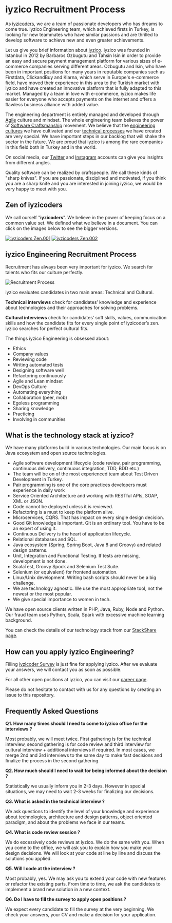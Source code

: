 # iyzico Recruitment Process

As [iyzicoders](https://www.iyzico.com/en/about-us), we are a team of passionate developers who has dreams to come true. iyzico Engineering team, which achieved firsts in Turkey, is looking for new teammates who have similar passions and are thrilled to develop software to achieve new and even greater achievements. 

Let us give you brief information about [iyzico](http://iyzico.com). iyzico was founded in Istanbul in 2012 by Barbaros Ozbugutu and Tahsin Isin in order to provide an easy and secure payment management platform for various sizes of e-commerce companies serving different areas. Ozbugutu and Isin, who have been in important positions for many years in reputable companies such as Firstdata, ClickandBuy and Klarna, which serve in Europe's e-commerce field, have moved their experience in this area to the Turkish market with iyzico and have created an innovative platform that is fully adapted to this market. Managed by a team in love with e-commerce, iyzico makes life easier for everyone who accepts payments on the internet and offers a flawless business alliance with added value.

The engineering department is entirely managed and developed through [Agile](http://agilemanifesto.org/iso/tr/manifesto.html) culture and mindset. The whole engineering team believes the power of [Software Craftsmanship](http://manifesto.softwarecraftsmanship.org/#/tr) movement. We believe that the [engineering cultures](https://www.youtube.com/watch?v=gOS5Z-BdoM0) we have cultivated and our [technical processes](https://www.youtube.com/watch?v=DR1auLFM2Fg) we have created are very special. We have important steps in our backlog that will shake the sector in the future. We are proud that iyzico is among the rare companies in this field both in Turkey and in the world.

On social media, our [Twitter](https://twitter.com/iyzicoeng) and [Instagram](https://www.instagram.com/iyzicoengineering) accounts can give you insights from different angles.

Quality software can be realized by craftspeople. We call these kinds of "sharp knives". If you are passionate, disciplined and motivated, if you think you are a sharp knife and you are interested in joining iyzico, we would be very happy to meet with you. 

## Zen of iyzicoders

We call ourself "**iyzicoders**". We believe in the power of keeping focus on a common value set. We defined what we believe in a document. You can click on the images below to see the bigger versions.

[![iyzicoders Zen.001](/img/iyzicoders%20Zen.001-tb.jpeg)](/img/iyzicoders%20Zen.001.jpeg) [![iyzicoders Zen.002](/img/iyzicoders%20Zen.002-tb.jpeg)](/img/iyzicoders%20Zen.002.jpeg)

## iyzico Engineering Recruitment Process

Recruitment has always been very important for iyzico. We search for talents who fits our culture perfectly. 

![Recruitment Process](/img/recruitment_process.png)

iyzico evaluates candidates in two main areas: Technical and Cultural. 

**Technical interviews** check for candidates’ knowledge and experience about technologies and their approaches for solving problems.

**Cultural interviews** check for candidates’ soft skills,  values, communication skills and how the candidate fits for every single point of iyzicoder’s zen. iyzico searches for perfect cultural fits.

The things iyzico Engineering is obsessed about: 

* Ethics
* Company values
* Reviewing code
* Writing automated tests
* Designing software well
* Refactoring continuously
* Agile and Lean mindset
* DevOps Culture
* Automating everything
* Collaboration (peer, mob)
* Egoless programming
* Sharing knowledge
* Practicing
* Involving in communities

## What is the technology stack at iyzico?

We have many platforms build in various technologies. Our main focus is on Java ecosystem and open source technologies.

* Agile software development lifecycle (code review, pair programming, continuous delivery, continuous integration, TDD, BDD etc.)
* The team will be on of the most experienced team about Test Driven Development in Turkey.
* Pair programming is one of the core practices developers must experience in daily work
* Service Oriented Architecture and working with RESTful APIs, SOAP, XML or JSON.
* Code cannot be deployed unless it is reviewed.
* Refactoring is a must to keep the platform alive.
* Microservices, CQRS. That has impact on every single design decision.
* Good Git knowledge is important. Git is an ordinary tool. You have to be an expert of using it.
* Continuous Delivery is the heart of application lifecycle.
* Relational databases and SQL.
* Java ecosystem (Spring, Spring Boot, Java 8 and Groovy) and related design patterns.
* Unit, Integration and Functional Testing. If tests are missing, development is not done.
* ScalaTest, Groovy Spock and Selenium Test Suite.
* Selenium (or equivalent) for frontend automation.
* Linux/Unix development. Writing bash scripts should never be a big challenge.
* We are technology agnostic. We use the most appropriate tool, not the newest or the most popular.
* We give special importance to women in tech. 

We have open source clients written in PHP, Java, Ruby, Node and Python. Our fraud team uses Python, Scala, Spark with excessive machine learning background.

You can check the details of our technology stack from our [StackShare page](https://stackshare.io/iyzico/development).

## How can you apply iyzico Engineering?

Filling [iyzicoder Survey](http://www.bitly.com/iyzicoder) is just fine for applying iyzico. After we evaluate your answers, we will contact you as soon as possible.

For all other open positions at iyzico, you can visit our [career page](https://www.iyzico.com/en/job-opportunity/).

Please do not hesitate to contact with us for any questions by creating an issue to this repository.

## Frequently Asked Questions

**Q1. How many times should I need to come to iyzico office for the interviews ?**

Most probably, we will meet twice. First gathering is for the technical interview, second gathering is for code review and third interview for cultural interview + additional interviews if required. In most cases, we merge 2nd and 3rd interviews to the same day to make fast decisions and finalize the process in the second gathering.

**Q2. How much should I need to wait for being informed about the decision ?**

Statistically we usually inform you in 2-3 days. However in special situations, we may need to wait 2-3 weeks for finalizing our decisions. 

**Q3. What is asked in the technical interview ?**

We ask questions to identify the level of your knowledge and experience about technologies, architecture and design patterns, object oriented paradigm, and about the problems we face in our teams.

**Q4. What is code review session ?**

We do excessively code reviews at iyzico. We do the same with you. When you come to the office, we will ask you to explain how you make your design decisions. We will look at your code at line by line and discuss the solutions you applied. 

**Q5. Will I code at the interview ?**

Most probably, yes. We may ask you to extend your code with new features or refactor the existing parts. From time to time, we ask the candidates to implement a brand new solution in a new context.

**Q6. Do I have to fill the survey to apply open positions ?**

We expect every candidate to fill the survey at the very beginning. We check your answers, your CV and make a decision for your application.
